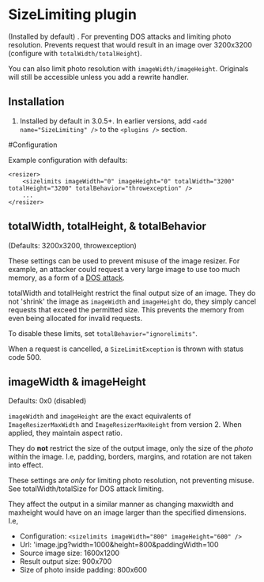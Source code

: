 
# SizeLimiting plugin

(Installed by default)
.
For preventing DOS attacks and limiting photo resolution. Prevents request that would result in an image over 3200x3200 (configure with `totalWidth/totalHeight`).

You can also limit photo resolution with `imageWidth/imageHeight`. Originals will still be accessible unless you add a rewrite handler.

## Installation

1. Installed by default in 3.0.5+. In earlier versions, add `<add name="SizeLimiting" />` to the `<plugins />` section.

#Configuration

Example configuration with defaults: 

	<resizer>
		<sizelimits imageWidth="0" imageHeight="0" totalWidth="3200" totalHeight="3200" totalBehavior="throwexception" />
		...
	</resizer>



## totalWidth, totalHeight, & totalBehavior

(Defaults: 3200x3200, throwexception)

These settings can be used to prevent misuse of the image resizer. For example, an attacker could request a very large image to use too much memory, as a form of a [DOS attack](http://en.wikipedia.org/wiki/Denial-of-service_attack).

totalWidth and totalHeight restrict the final output size of an image. They do not 'shrink' the image as `imageWidth` and `imageHeight` do, they simply cancel requests that exceed the permitted size. This prevents the memory from even being allocated for invalid requests.

To disable these limits, set `totalBehavior="ignorelimits"`.

When a request is cancelled, a `SizeLimitException` is thrown with status code 500.

## imageWidth & imageHeight

Defaults: 0x0 (disabled)

`imageWidth` and `imageHeight` are the exact equivalents of `ImageResizerMaxWidth` and `ImageResizerMaxHeight` from version 2. When applied, they maintain aspect ratio.

They do **not** restrict the size of the output image, only the size of the *photo* within the image. I.e, padding, borders, margins, and rotation are not taken into effect.

These settings are *only* for limiting photo resolution, not preventing misuse. See totalWidth/totalSize for DOS attack limiting.

They affect the output in a similar manner as changing maxwidth and maxheight would have on an image larger than the specified dimensions. I.e, 

* Configuration: `<sizelimits imageWidth="800" imageHeight="600" />`
* Url: 'image.jpg?width=1000&height=800&paddingWidth=100
* Source image size: 1600x1200
* Result output size: 900x700
* Size of photo inside padding: 800x600

